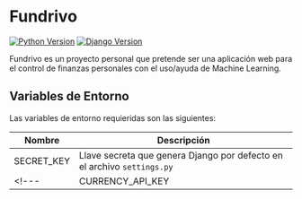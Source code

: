 # Fundrivo

[![Python Version](https://img.shields.io/badge/python-3.9-blue)]()
[![Django Version](https://img.shields.io/badge/django-4.1.7-brightgreen)]()


Fundrivo es un proyecto personal que pretende ser una aplicación web para el control de finanzas personales con el uso/ayuda de Machine Learning.

## Variables de Entorno

Las variables de entorno requieridas son las siguientes:

|   Nombre              |   Descripción                                                                 |
|-----------------------|-------------------                                                            |
|   SECRET_KEY          |   Llave secreta que genera Django por defecto en el archivo `settings.py`     |
<!---|   CURRENCY_API_KEY    |   API Key brindada por [Open Exchange Rates](https://openexchangerates.org/signup)     |-->

